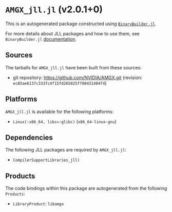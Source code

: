 # `AMGX_jll.jl` (v2.0.1+0)

This is an autogenerated package constructed using [`BinaryBuilder.jl`](https://github.com/JuliaPackaging/BinaryBuilder.jl).

For more details about JLL packages and how to use them, see `BinaryBuilder.jl` [documentation](https://juliapackaging.github.io/BinaryBuilder.jl/dev/jll/).

## Sources

The tarballs for `AMGX_jll.jl` have been built from these sources:

* git repository: https://github.com/NVIDIA/AMGX.git (revision: `ec85ae6137c333fc4f15fd265025ff80431484f4`)

## Platforms

`AMGX_jll.jl` is available for the following platforms:

* `Linux(:x86_64, libc=:glibc)` (`x86_64-linux-gnu`)

## Dependencies

The following JLL packages are required by `AMGX_jll.jl`:

* `CompilerSupportLibraries_jll)`

## Products

The code bindings within this package are autogenerated from the following `Products`:

* `LibraryProduct`: `libamgx`
